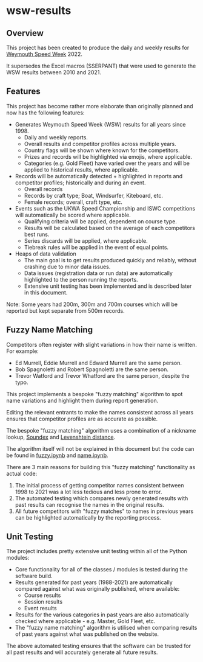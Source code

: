 # wsw-results

## Overview

This project has been created to produce the daily and weekly results for [Weymouth Speed Week](https://www.speedsailing.com/) 2022.

It supersedes the Excel macros (SSERPANT) that were used to generate the WSW results between 2010 and 2021.



## Features

This project has become rather more elaborate than originally planned and now has the following features:

- Generates Weymouth Speed Week (WSW) results for all years since 1998.
  - Daily and weekly reports.
  - Overall results and competitor profiles across multiple years.
  - Country flags will be shown where known for the competitors.
  - Prizes and records will be highlighted via emojis, where applicable.
  - Categories (e.g. Gold Fleet) have varied over the years and will be applied to historical results, where applicable.
- Records will be automatically detected + highlighted in reports and competitor profiles; historically and during an event.
  - Overall records
  - Records by craft type; Boat, Windsurfer, Kiteboard, etc.
  - Female records; overall, craft type, etc.
- Events such as the UKWA Speed Championship and ISWC competitions will automatically be scored where applicable.
  - Qualifying criteria will be applied, dependent on course type.
  - Results will be calculated based on the average of each competitors best runs.
  - Series discards will be applied, where applicable.
  - Tiebreak rules will be applied in the event of equal points.
- Heaps of data validation
  - The main goal is to get results produced quickly and reliably, without crashing due to minor data issues.
  - Data issues (registration data or run data) are automatically highlighted to the person running the reports.
  - Extensive unit testing has been implemented and is described later in this document.

Note: Some years had 200m, 300m and 700m courses which will be reported but kept separate from 500m records.



## Fuzzy Name Matching

Competitors often register with slight variations in how their name is written. For example:

- Ed Murrell, Eddie Murrell and Edward Murrell are the same person.
- Bob Spagnoletti and Robert Spagnoletti are the same person.
- Trevor Watford and Trevor Whatford are the same person, despite the typo.

This project implements a bespoke "fuzzy matching" algorithm to spot name variations and highlight them during report generation.

Editing the relevant entrants to make the names consistent across all years ensures that competitor profiles are as accurate as possible.

The bespoke "fuzzy matching" algorithm uses a combination of a nickname lookup, [Soundex](https://en.wikipedia.org/wiki/Soundex) and [Levenshtein distance](https://en.wikipedia.org/wiki/Levenshtein_distance).

The algorithm itself will not be explained in this document but the code can be found in [fuzzy.ipynb](python/fuzzy.ipynb) and [name.ipynb](python/name.ipynb).

There are 3 main reasons for building this "fuzzy matching" functionality as actual code:

1. The initial process of getting competitor names consistent between 1998 to 2021 was a lot less tedious and less prone to error.
2. The automated testing which compares newly generated results with past results can recognise the names in the original results.
3. All future competitors with "fuzzy matches" to names in previous years can be highlighted automatically by the reporting process.



## Unit Testing

The project includes pretty extensive unit testing within all of the Python modules:

- Core functionality for all of the classes / modules is tested during the software build.
- Results generated for past years (1988-2021) are automatically compared against what was originally published, where available:
  - Course results
  - Session results
  - Event results
- Results for the various categories in past years are also automatically checked where applicable - e.g. Master, Gold Fleet, etc.
- The "fuzzy name matching" algorithm is utilised when comparing results of past years against what was published on the website.

The above automated testing ensures that the software can be trusted for all past results and will accurately generate all future results.

